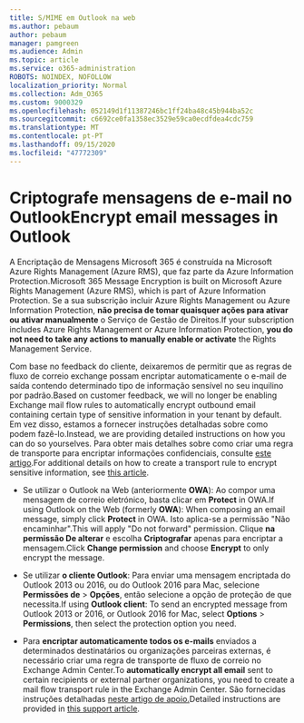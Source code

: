 ```yaml
---
title: S/MIME em Outlook na web
ms.author: pebaum
author: pebaum
manager: pamgreen
ms.audience: Admin
ms.topic: article
ms.service: o365-administration
ROBOTS: NOINDEX, NOFOLLOW
localization_priority: Normal
ms.collection: Adm_O365
ms.custom: 9000329
ms.openlocfilehash: 052149d1f11387246bc1ff24ba48c45b944ba52c
ms.sourcegitcommit: c6692ce0fa1358ec3529e59ca0ecdfdea4cdc759
ms.translationtype: MT
ms.contentlocale: pt-PT
ms.lasthandoff: 09/15/2020
ms.locfileid: "47772309"
---
```

# <a name="encrypt-email-messages-in-outlook"></a><span data-ttu-id="d04f3-102">Criptografe mensagens de e-mail no Outlook</span><span class="sxs-lookup"><span data-stu-id="d04f3-102">Encrypt email messages in Outlook</span></span>

<span data-ttu-id="d04f3-103">A Encriptação de Mensagens Microsoft 365 é construída na Microsoft Azure Rights Management (Azure RMS), que faz parte da Azure Information Protection.</span><span class="sxs-lookup"><span data-stu-id="d04f3-103">Microsoft 365 Message Encryption is built on Microsoft Azure Rights Management (Azure RMS), which is part of Azure Information Protection.</span></span> <span data-ttu-id="d04f3-104">Se a sua subscrição incluir Azure Rights Management ou Azure Information Protection, **não precisa de tomar quaisquer ações para ativar ou ativar manualmente** o Serviço de Gestão de Direitos.</span><span class="sxs-lookup"><span data-stu-id="d04f3-104">If your subscription includes Azure Rights Management or Azure Information Protection, **you do not need to take any actions to manually enable or activate** the Rights Management Service.</span></span>

<span data-ttu-id="d04f3-105">Com base no feedback do cliente, deixaremos de permitir que as regras de fluxo de correio exchange possam encriptar automaticamente o e-mail de saída contendo determinado tipo de informação sensível no seu inquilino por padrão.</span><span class="sxs-lookup"><span data-stu-id="d04f3-105">Based on customer feedback, we will no longer be enabling Exchange mail flow rules to automatically encrypt outbound email containing certain type of sensitive information in your tenant by default.</span></span> <span data-ttu-id="d04f3-106">Em vez disso, estamos a fornecer instruções detalhadas sobre como podem fazê-lo.</span><span class="sxs-lookup"><span data-stu-id="d04f3-106">Instead, we are providing detailed instructions on how you can do so yourselves.</span></span> <span data-ttu-id="d04f3-107">Para obter mais detalhes sobre como criar uma regra de transporte para encriptar informações confidenciais, consulte [este artigo](https://aka.ms/OmeEtr).</span><span class="sxs-lookup"><span data-stu-id="d04f3-107">For additional details on how to create a transport rule to encrypt sensitive information, see [this article](https://aka.ms/OmeEtr).</span></span>

- <span data-ttu-id="d04f3-108">Se utilizar o Outlook na Web (anteriormente **OWA**): Ao compor uma mensagem de correio eletrónico, basta clicar em **Protect** in OWA.</span><span class="sxs-lookup"><span data-stu-id="d04f3-108">If using Outlook on the Web (formerly **OWA**): When composing an email message, simply click **Protect** in OWA.</span></span> <span data-ttu-id="d04f3-109">Isto aplica-se a permissão "Não encaminhar".</span><span class="sxs-lookup"><span data-stu-id="d04f3-109">This will apply "Do not forward" permission.</span></span> <span data-ttu-id="d04f3-110">Clique **na permissão De alterar** e escolha **Criptografar** apenas para encriptar a mensagem.</span><span class="sxs-lookup"><span data-stu-id="d04f3-110">Click **Change permission** and choose **Encrypt** to only encrypt the message.</span></span>

- <span data-ttu-id="d04f3-111">Se utilizar **o cliente Outlook**: Para enviar uma mensagem encriptada do Outlook 2013 ou 2016, ou do Outlook 2016 para Mac, selecione **Permissões de**  >  **Opções**, então selecione a opção de proteção de que necessita.</span><span class="sxs-lookup"><span data-stu-id="d04f3-111">If using **Outlook client**: To send an encrypted message from Outlook 2013 or 2016, or Outlook 2016 for Mac, select **Options** > **Permissions**, then select the protection option you need.</span></span>

- <span data-ttu-id="d04f3-112">Para **encriptar automaticamente todos os e-mails** enviados a determinados destinatários ou organizações parceiras externas, é necessário criar uma regra de transporte de fluxo de correio no Exchange Admin Center.</span><span class="sxs-lookup"><span data-stu-id="d04f3-112">To **automatically encrypt all email** sent to certain recipients or external partner organizations, you need to create a mail flow transport rule in the Exchange Admin Center.</span></span> <span data-ttu-id="d04f3-113">São fornecidas instruções detalhadas [neste artigo de apoio.](https://docs.microsoft.com/microsoft-365/compliance/define-mail-flow-rules-to-encrypt-email#create-mail-flow-rules-to-encrypt-email-messages-with-the-new-ome-capabilities)</span><span class="sxs-lookup"><span data-stu-id="d04f3-113">Detailed instructions are provided in [this support article](https://docs.microsoft.com/microsoft-365/compliance/define-mail-flow-rules-to-encrypt-email#create-mail-flow-rules-to-encrypt-email-messages-with-the-new-ome-capabilities).</span></span>

